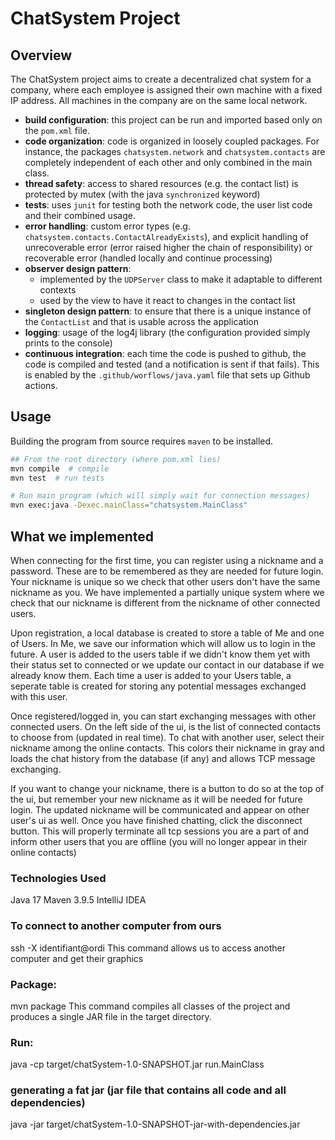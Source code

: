# ChatSystem Project

## Overview
The ChatSystem project aims to create a decentralized chat system for a company, where each employee is assigned their own machine with a fixed IP address. 
All machines in the company are on the same local network.

- **build configuration**: this project can be run and imported based only on the `pom.xml` file.
- **code organization**: code is organized in loosely coupled packages. For instance, the packages `chatsystem.network` and `chatsystem.contacts` are completely independent of each other and only combined in the main class.
- **thread safety**: access to shared resources (e.g. the contact list) is protected by mutex (with the java `synchronized` keyword)
- **tests**: uses `junit` for testing both the network code, the user list code and their combined usage.
- **error handling**: custom error types (e.g. `chatsystem.contacts.ContactAlreadyExists`), and explicit handling of unrecoverable error (error raised higher the chain of responsibility) or recoverable error (handled locally and continue processing)
- **observer design pattern**:
    - implemented by the `UDPServer` class to make it adaptable to different contexts
    - used by the view to have it react to changes in the contact list
- **singleton design pattern**: to ensure that there is a unique instance of the `ContactList` and that is usable across the application
- **logging**: usage of the log4j library (the configuration provided simply prints to the console)
- **continuous integration**: each time the code is pushed to github, the code is compiled and tested (and a notification is sent if that fails). This is enabled by the `.github/worflows/java.yaml` file that sets up Github actions.

## Usage

Building the program from source requires `maven` to be installed.

```sh
## From the root directory (where pom.xml lies)
mvn compile  # compile 
mvn test  # run tests

# Run main program (which will simply wait for connection messages)
mvn exec:java -Dexec.mainClass="chatsystem.MainClass" 
```

## What we implemented
When connecting for the first time, you can register using a nickname and a password. These are to be remembered as they are needed for future login.
Your nickname is unique so we check that other users don't have the same nickname as you. We have implemented a partially unique system where we check that our nickname is different from the nickname of other connected users.

Upon registration, a local database is created to store a table of Me and one of Users. In Me, we save our information which will allow us to login in the future. A user is added to the users table if we didn't know them yet with their status set to connected or we update our contact in our database if we already know them.
Each time a user is added to your Users table, a seperate table is created for storing any potential messages exchanged with this user.

Once registered/logged in, you can start exchanging messages with other connected users. On the left side of the ui, is the list of connected contacts to choose from (updated in real time). 
To chat with another user, select their nickname among the online contacts. This colors their nickname in gray and loads the chat history from the database (if any) and allows TCP message exchanging.

If you want to change your nickname, there is a button to do so at the top of the ui, but remember your new nickname as it will be needed for future login. The updated nickname will be communicated and appear on other user's ui as well.
Once you have finished chatting, click the disconnect button. This will properly terminate all tcp sessions you are a part of and inform other users that you are offline (you will no longer appear in their online contacts)

### Technologies Used
Java 17
Maven 3.9.5
IntelliJ IDEA

### To connect to another computer from ours
ssh -X identifiant@ordi
This command allows us to access another computer and get their graphics

### Package:
mvn package
This command compiles all classes of the project and produces a single JAR file in the target directory.

### Run:
java -cp target/chatSystem-1.0-SNAPSHOT.jar run.MainClass

### generating a fat jar (jar file that contains all code and all dependencies)
java -jar target/chatSystem-1.0-SNAPSHOT-jar-with-dependencies.jar

